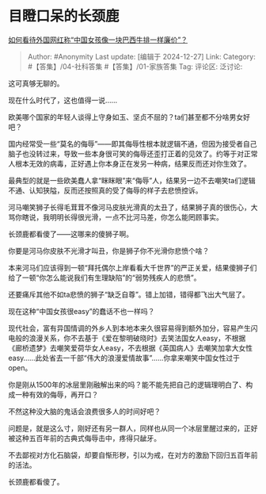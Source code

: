 # 目瞪口呆的长颈鹿
[如何看待外国网红称“中国女孩像一块巴西牛排一样廉价”？](https://www.zhihu.com/question/7395032521/answer/65650216030)

> Author: #Anonymity
> Last update: [编辑于 2024-12-27]
> Link:
> Category: #【答集】/04-社科答集 #【答集】/01-家族答集 
> Tag: 
> 评论区:
> 泛讨论:

这可真够无聊的。

现在什么时代了，这也值得一说……

欧美哪个国家的年轻人谈得上守身如玉、坚贞不屈的？ta们甚至都不分啥男女好吧？

国内经常受一些“莫名的侮辱”——即其侮辱性根本就逻辑不通，但因为接受者自己脑子也没转过来，导致一些本身很可笑的侮辱还歪打正着的见效了。约等于对正常人根本无效的病毒，正好遇上你本身正在发另一种病，结果反而还对你生效了。

最典型的就是一些欧美蠢人拿“眯眯眼”来“侮辱”人，结果另一边不去嘲笑ta们逻辑不通、认知狭隘，反而还按照真的受了侮辱的样子去悲愤控诉。

河马嘲笑狮子长得毛茸茸不像河马皮肤光滑真的太丑了，结果狮子真的很伤心，大骂你瞎说，我明明长得很光滑，一点不比河马差，你怎么能罔顾事实。

长颈鹿都看傻了——这哪来的傻狮子啊。

你要是河马你皮肤不光滑才叫丑，你是狮子你不光滑你悲愤个啥？

本来河马们应该得到一顿“拜托偶尔上岸看看大千世界”的严正关爱，结果傻狮子们给了一顿“你怎么能说我们有生理缺陷”的“弱势残疾人的悲愤”。

还要痛斥其他不如ta悲愤的狮子“缺乏自尊”。错上加错，错得都飞出大气层了。

现在这种“中国女孩很easy”的蠢话不也一样吗？

现代社会，富有异国情调的外乡人到本地本来久很容易得到额外加分，容易产生闪电般的浪漫关系，你不去基于《爱在黎明破晓时》去笑法国女人easy，不根据《廊桥遗梦》去嘲笑爱荷华女人easy，不去根据《英国病人》去嘲笑加拿大女性easy……此处省去一千部“伟大的浪漫爱情故事”……你拿来嘲笑中国女性过于open。

你是刚从1500年的冰层里刚融解出来的吗？能不能先把自己的逻辑理明白了、构成一种有效的侮辱，再开口？

不然这种没大脑的鬼话会浪费很多人的时间好吧？

问题是，就是这么寸，刚好还有另一群人，同样也从同一个冰层里醒过来的，正好被这种五百年前的古典式侮辱击中，疼得只龇牙。

不去鄙视对方化石脑袋，却要自惭形秽，引以为戒，在对方的激励下回归五百年前的活法。

长颈鹿都看傻了。